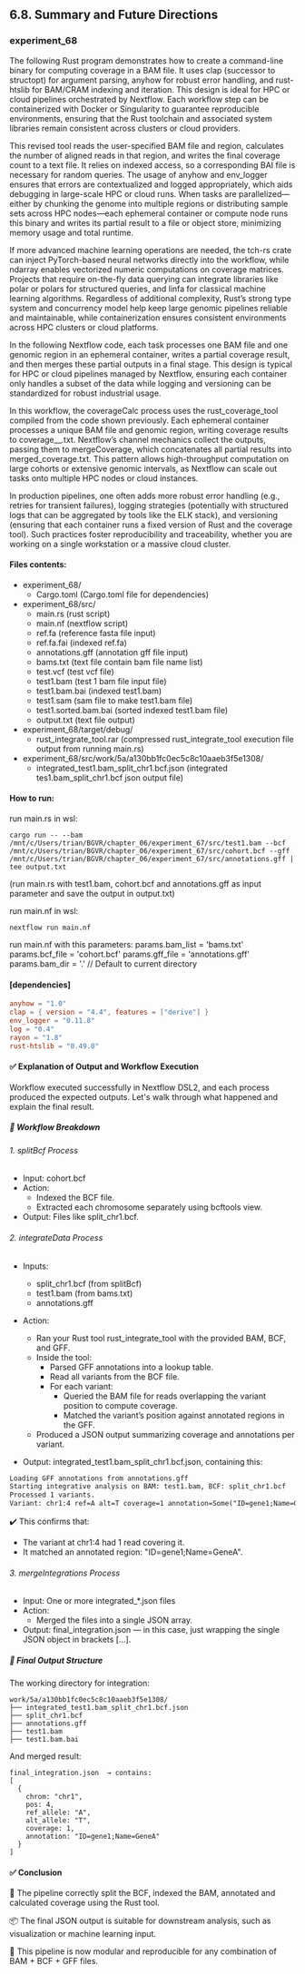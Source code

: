 ## 6.8. Summary and Future Directions

### experiment_68

The following Rust program demonstrates how to create a command-line binary for computing coverage in a BAM file. It uses clap (successor to structopt) for argument parsing, anyhow for robust error handling, and rust-htslib for BAM/CRAM indexing and iteration. This design is ideal for HPC or cloud pipelines orchestrated by Nextflow. Each workflow step can be containerized with Docker or Singularity to guarantee reproducible environments, ensuring that the Rust toolchain and associated system libraries remain consistent across clusters or cloud providers.

This revised tool reads the user-specified BAM file and region, calculates the number of aligned reads in that region, and writes the final coverage count to a text file. It relies on indexed access, so a corresponding BAI file is necessary for random queries. The usage of anyhow and env_logger ensures that errors are contextualized and logged appropriately, which aids debugging in large-scale HPC or cloud runs. When tasks are parallelized—either by chunking the genome into multiple regions or distributing sample sets across HPC nodes—each ephemeral container or compute node runs this binary and writes its partial result to a file or object store, minimizing memory usage and total runtime.

If more advanced machine learning operations are needed, the tch-rs crate can inject PyTorch-based neural networks directly into the workflow, while ndarray enables vectorized numeric computations on coverage matrices. Projects that require on-the-fly data querying can integrate libraries like polar or polars for structured queries, and linfa for classical machine learning algorithms. Regardless of additional complexity, Rust’s strong type system and concurrency model help keep large genomic pipelines reliable and maintainable, while containerization ensures consistent environments across HPC clusters or cloud platforms.

In the following Nextflow code, each task processes one BAM file and one genomic region in an ephemeral container, writes a partial coverage result, and then merges these partial outputs in a final stage. This design is typical for HPC or cloud pipelines managed by Nextflow, ensuring each container only handles a subset of the data while logging and versioning can be standardized for robust industrial usage.

In this workflow, the coverageCalc process uses the rust_coverage_tool compiled from the code shown previously. Each ephemeral container processes a unique BAM file and genomic region, writing coverage results to coverage_<BAM>_<REGION>.txt. Nextflow’s channel mechanics collect the outputs, passing them to mergeCoverage, which concatenates all partial results into merged_coverage.txt. This pattern allows high-throughput computation on large cohorts or extensive genomic intervals, as Nextflow can scale out tasks onto multiple HPC nodes or cloud instances.

In production pipelines, one often adds more robust error handling (e.g., retries for transient failures), logging strategies (potentially with structured logs that can be aggregated by tools like the ELK stack), and versioning (ensuring that each container runs a fixed version of Rust and the coverage tool). Such practices foster reproducibility and traceability, whether you are working on a single workstation or a massive cloud cluster.

#### Files contents:
* experiment_68/
  * Cargo.toml (Cargo.toml file for dependencies)
* experiment_68/src/
  * main.rs (rust script)
  * main.nf (nextflow script)
  * ref.fa (reference fasta file input)
  * ref.fa.fai (indexed ref.fa)
  * annotations.gff (annotation gff file input)
  * bams.txt (text file contain bam file name list)
  * test.vcf (test vcf file)
  * test1.bam (test 1 bam file input file)
  * test1.bam.bai (indexed test1.bam)
  * test1.sam (sam file to make test1.bam file)
  * test1.sorted.bam.bai (sorted indexed test1.bam file)
  * output.txt (text file output)
* experiment_68/target/debug/
  * rust_integrate_tool.rar (compressed rust_integrate_tool execution file output from running main.rs)
* experiment_68/src/work/5a/a130bb1fc0ec5c8c10aaeb3f5e1308/
  * integrated_test1.bam_split_chr1.bcf.json (integrated tes1.bam_split_chr1.bcf json output file)

#### How to run:

run main.rs in wsl:

```wsl
cargo run -- --bam /mnt/c/Users/trian/BGVR/chapter_06/experiment_67/src/test1.bam --bcf /mnt/c/Users/trian/BGVR/chapter_06/experiment_67/src/cohort.bcf --gff /mnt/c/Users/trian/BGVR/chapter_06/experiment_67/src/annotations.gff | tee output.txt
```

(run main.rs with test1.bam, cohort.bcf and annotations.gff as input parameter and save the output in output.txt)

run main.nf in wsl:

```wsl
nextflow run main.nf
```

run main.nf with this parameters:
params.bam_list = 'bams.txt'
params.bcf_file = 'cohort.bcf'
params.gff_file = 'annotations.gff'
params.bam_dir = '.' // Default to current directory

#### [dependencies]

```toml
anyhow = "1.0"
clap = { version = "4.4", features = ["derive"] }
env_logger = "0.11.8"
log = "0.4"
rayon = "1.8"
rust-htslib = "0.49.0"
```

#### ✅ Explanation of Output and Workflow Execution
Workflow executed successfully in Nextflow DSL2, and each process produced the expected outputs. Let's walk through what happened and explain the final result.

##### 🧩 Workflow Breakdown
###### 1. splitBcf Process

* Input: cohort.bcf
* Action:
  * Indexed the BCF file.
  * Extracted each chromosome separately using bcftools view.
* Output: Files like split_chr1.bcf.

###### 2. integrateData Process

* Inputs:
  * split_chr1.bcf (from splitBcf)
  * test1.bam (from bams.txt)
  * annotations.gff
* Action:
  * Ran your Rust tool rust_integrate_tool with the provided BAM, BCF, and GFF.
  * Inside the tool:
    * Parsed GFF annotations into a lookup table.
    * Read all variants from the BCF file.
    * For each variant:
      * Queried the BAM file for reads overlapping the variant position to compute coverage.
      * Matched the variant’s position against annotated regions in the GFF.
   * Produced a JSON output summarizing coverage and annotations per variant.

* Output:
integrated_test1.bam_split_chr1.bcf.json, containing this:

```txt
Loading GFF annotations from annotations.gff
Starting integrative analysis on BAM: test1.bam, BCF: split_chr1.bcf
Processed 1 variants.
Variant: chr1:4 ref=A alt=T coverage=1 annotation=Some("ID=gene1;Name=GeneA")
```

✔️ This confirms that:
* The variant at chr1:4 had 1 read covering it.
* It matched an annotated region: "ID=gene1;Name=GeneA".

###### 3. mergeIntegrations Process
* Input: One or more integrated_*.json files
* Action:
  * Merged the files into a single JSON array.
* Output: final_integration.json — in this case, just wrapping the single JSON object in brackets [...].

##### 📘 Final Output Structure
The working directory for integration:

```psql
work/5a/a130bb1fc0ec5c8c10aaeb3f5e1308/
├── integrated_test1.bam_split_chr1.bcf.json
├── split_chr1.bcf
├── annotations.gff
├── test1.bam
├── test1.bam.bai
```

And merged result:

```text
final_integration.json  → contains:
[
  {
    chrom: "chr1",
    pos: 4,
    ref_allele: "A",
    alt_allele: "T",
    coverage: 1,
    annotation: "ID=gene1;Name=GeneA"
  }
]
```

#### ✅ Conclusion
🔄 The pipeline correctly split the BCF, indexed the BAM, annotated and calculated coverage using the Rust tool.

📦 The final JSON output is suitable for downstream analysis, such as visualization or machine learning input.

🧪 This pipeline is now modular and reproducible for any combination of BAM + BCF + GFF files.

